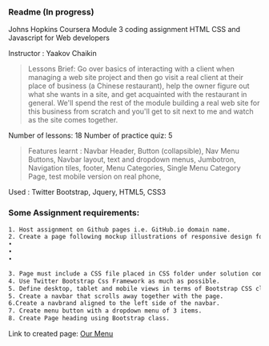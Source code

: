 ### Readme (In progress)

Johns Hopkins Coursera
Module 3 coding assignment 
HTML CSS and Javascript for Web developers

Instructor : Yaakov Chaikin

> Lessons Brief: 
Go over basics of interacting with a client when managing a web site project and then go visit a real client at their place of business (a Chinese restaurant), help the owner figure out what she wants in a site, and get acquainted with the restaurant in general. We'll spend the rest of the module building a real web site for this business from scratch and you'll get to sit next to me and watch as the site comes together.

Number of lessons: 18
Number of practice quiz: 5

> Features learnt : Navbar Header, Button (collapsible), Nav Menu Buttons, Navbar layout, text and dropdown menus, Jumbotron, Navigation tiles, footer, Menu Categories, Single Menu Category Page, test mobile version on real phone, 


Used : Twitter Bootstrap, Jquery, HTML5, CSS3

### Some Assignment requirements: 
```sh
1. Host assignment on Github pages i.e. GitHub.io domain name. 
2. Create a page following mockup illustrations of responsive design for 3 devices desktop, tablet and mobile. Mobile view includes a dropdown tab. 
•	 
•	
•	

3. Page must include a CSS file placed in CSS folder under solution container folder. Inline styles are not allowed. 
4. Use Twitter Bootstrap Css Framework as much as possible. 
5. Define desktop, tablet and mobile views in terms of Bootstrap CSS class prefixes - i.e. md, sm, xs. 
5. Create a navbar that scrolls away together with the page. 
6.Create a navbrand aligned to the left side of the navbar.
7. Create menu button with a dropdown menu of 3 items. 
8. Create Page heading using Bootstrap class. 
```

Link to created page: [Our Menu](https://sharongt.github.io/jhuHtmlCssJsModule3/)
